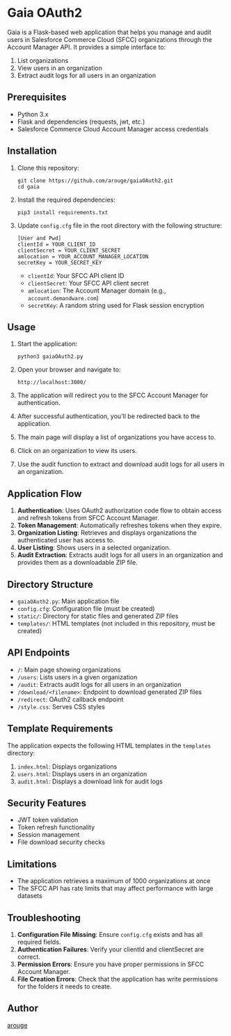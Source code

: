# Gaia OAuth2

Gaia is a Flask-based web application that helps you manage and audit users in Salesforce Commerce Cloud (SFCC) organizations through the Account Manager API. It provides a simple interface to:

1. List organizations
2. View users in an organization
3. Extract audit logs for all users in an organization

## Prerequisites

- Python 3.x
- Flask and dependencies (requests, jwt, etc.)
- Salesforce Commerce Cloud Account Manager access credentials

## Installation

1. Clone this repository:
   ```
   git clone https://github.com/arouge/gaiaOAuth2.git
   cd gaia
   ```

2. Install the required dependencies:
   ```
   pip3 install requirements.txt
   ```

3. Update `config.cfg` file in the root directory with the following structure:
   ```
   [User and Pwd]
   clientId = YOUR_CLIENT_ID
   clientSecret = YOUR_CLIENT_SECRET
   amlocation = YOUR_ACCOUNT_MANAGER_LOCATION
   secretKey = YOUR_SECRET_KEY
   ```

   - `clientId`: Your SFCC API client ID
   - `clientSecret`: Your SFCC API client secret
   - `amlocation`: The Account Manager domain (e.g., `account.demandware.com`)
   - `secretKey`: A random string used for Flask session encryption

## Usage

1. Start the application:
   ```
   python3 gaiaOAuth2.py
   ```

2. Open your browser and navigate to:
   ```
   http://localhost:3000/
   ```

3. The application will redirect you to the SFCC Account Manager for authentication.

4. After successful authentication, you'll be redirected back to the application.

5. The main page will display a list of organizations you have access to.

6. Click on an organization to view its users.

7. Use the audit function to extract and download audit logs for all users in an organization.

## Application Flow

1. **Authentication**: Uses OAuth2 authorization code flow to obtain access and refresh tokens from SFCC Account Manager.
2. **Token Management**: Automatically refreshes tokens when they expire.
3. **Organization Listing**: Retrieves and displays organizations the authenticated user has access to.
4. **User Listing**: Shows users in a selected organization.
5. **Audit Extraction**: Extracts audit logs for all users in an organization and provides them as a downloadable ZIP file.

## Directory Structure

- `gaiaOAuth2.py`: Main application file
- `config.cfg`: Configuration file (must be created)
- `static/`: Directory for static files and generated ZIP files
- `templates/`: HTML templates (not included in this repository, must be created)

## API Endpoints

- `/`: Main page showing organizations
- `/users`: Lists users in a given organization
- `/audit`: Extracts audit logs for all users in an organization
- `/download/<filename>`: Endpoint to download generated ZIP files
- `/redirect`: OAuth2 callback endpoint
- `/style.css`: Serves CSS styles

## Template Requirements

The application expects the following HTML templates in the `templates` directory:

1. `index.html`: Displays organizations
2. `users.html`: Displays users in an organization  
3. `audit.html`: Displays a download link for audit logs

## Security Features

- JWT token validation
- Token refresh functionality
- Session management
- File download security checks

## Limitations

- The application retrieves a maximum of 1000 organizations at once
- The SFCC API has rate limits that may affect performance with large datasets

## Troubleshooting

1. **Configuration File Missing**: Ensure `config.cfg` exists and has all required fields.
2. **Authentication Failures**: Verify your clientId and clientSecret are correct.
3. **Permission Errors**: Ensure you have proper permissions in SFCC Account Manager.
4. **File Creation Errors**: Check that the application has write permissions for the folders it needs to create.

## Author

[arouge](https://github.com/arouge)
